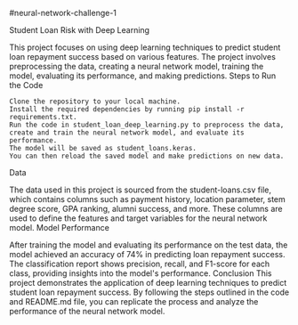 #neural-network-challenge-1

Student Loan Risk with Deep Learning

This project focuses on using deep learning techniques to predict student loan repayment success based on various features. The project involves preprocessing the data, creating a neural network model, training the model, evaluating its performance, and making predictions.
Steps to Run the Code

    Clone the repository to your local machine.
    Install the required dependencies by running pip install -r requirements.txt.
    Run the code in student_loan_deep_learning.py to preprocess the data, create and train the neural network model, and evaluate its performance.
    The model will be saved as student_loans.keras.
    You can then reload the saved model and make predictions on new data.

Data

The data used in this project is sourced from the student-loans.csv file, which contains columns such as payment history, location parameter, stem degree score, GPA ranking, alumni success, and more. These columns are used to define the features and target variables for the neural network model.
Model Performance

After training the model and evaluating its performance on the test data, the model achieved an accuracy of 74% in predicting loan repayment success. The classification report shows precision, recall, and F1-score for each class, providing insights into the model's performance.
Conclusion
This project demonstrates the application of deep learning techniques to predict student loan repayment success. By following the steps outlined in the code and README.md file, you can replicate the process and analyze the performance of the neural network model.
